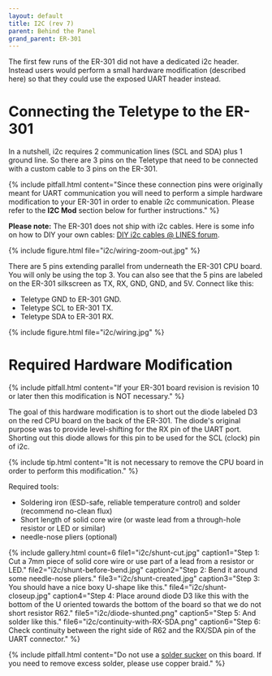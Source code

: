 ```yaml
---
layout: default
title: I2C (rev 7)
parent: Behind the Panel
grand_parent: ER-301
---
```


The first few runs of the ER-301 did not have a dedicated i2c header.  Instead users would perform a small hardware modification (described here) so that they could use the exposed UART header instead.  

# Connecting the Teletype to the ER-301 
In a nutshell, i2c requires 2 communication lines (SCL and SDA) plus 1 ground line.  So there are 3 pins on the Teletype that need to be connected with a custom cable to 3 pins on the ER-301.  

{% include pitfall.html
content="Since these connection pins were originally meant for UART communication you will need to perform a simple hardware modification to your ER-301 in order to enable i2c communication. Please refer to the **I2C Mod** section below for further instructions."
%}

**Please note:** The ER-301 does not ship with i2c cables.  Here is some info on how to DIY your own cables: [DIY i2c cables @ LINES forum](https://llllllll.co/t/diy-i2c-cables/12833?u=odevices).

{% include figure.html
file="i2c/wiring-zoom-out.jpg"
%}

There are 5 pins extending parallel from underneath the ER-301 CPU board. You will only be using the top 3. You can also see that the 5 pins are labeled on the ER-301 silkscreen as TX, RX, GND, GND, and 5V. Connect like this:

* Teletype GND to ER-301 GND.
* Teletype SCL to ER-301 TX.
* Teletype SDA to ER-301 RX.

{% include figure.html
file="i2c/wiring.jpg"
%}

# Required Hardware Modification 
{% include pitfall.html
content="If your ER-301 board revision is revision 10 or later then this modification is NOT necessary."
%}

The goal of this hardware modification is to short out the diode labeled D3 on the red CPU board on the back of the ER-301.  The diode's original purpose was to provide level-shifting for the RX pin of the UART port.  Shorting out this diode allows for this pin to be used for the SCL (clock) pin of i2c.

{% include tip.html
content="It is not necessary to remove the CPU board in order to perform this modification."
%}

Required tools:
* Soldering iron (ESD-safe, reliable temperature control) and solder (recommend no-clean flux)
* Short length of solid core wire (or waste lead from a through-hole resistor or LED or similar)
* needle-nose pliers (optional)

{% include gallery.html
count=6
file1="i2c/shunt-cut.jpg"
caption1="Step 1: Cut a 7mm piece of solid core wire or use part of a lead from a resistor or LED."
file2="i2c/shunt-before-bend.jpg"
caption2="Step 2: Bend it around some needle-nose pliers."
file3="i2c/shunt-created.jpg"
caption3="Step 3: You should have a nice boxy U-shape like this."
file4="i2c/shunt-closeup.jpg"
caption4="Step 4: Place around diode D3 like this with the bottom of the U oriented towards the bottom of the board so that we do not short resistor R62."
file5="i2c/diode-shunted.png"
caption5="Step 5: And solder like this."
file6="i2c/continuity-with-RX-SDA.png"
caption6="Step 6: Check continuity between the right side of R62 and the RX/SDA pin of the UART connector."
%}

{% include pitfall.html
content="Do not use a [solder sucker](https://en.wikipedia.org/wiki/Desoldering#Desoldering_pump) on this board.  If you need to remove excess solder, please use copper braid."
%}

